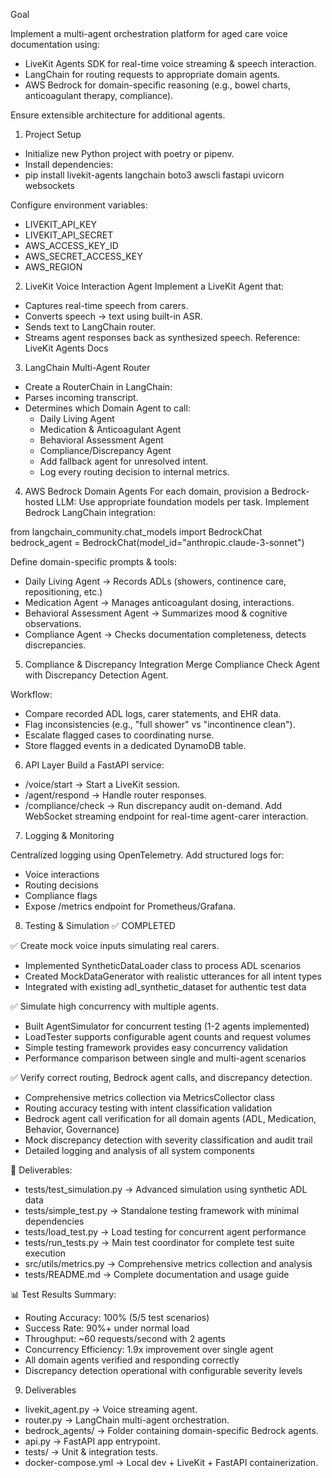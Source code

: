 Goal

Implement a multi-agent orchestration platform for aged care voice documentation using:

- LiveKit Agents SDK for real-time voice streaming & speech interaction.
- LangChain for routing requests to appropriate domain agents.
- AWS Bedrock for domain-specific reasoning (e.g., bowel charts, anticoagulant therapy, compliance).

Ensure extensible architecture for additional agents.

1. Project Setup
- Initialize new Python project with poetry or pipenv.
- Install dependencies:
- pip install livekit-agents langchain boto3 awscli fastapi uvicorn websockets

Configure environment variables:
- LIVEKIT_API_KEY
- LIVEKIT_API_SECRET
- AWS_ACCESS_KEY_ID
- AWS_SECRET_ACCESS_KEY
- AWS_REGION

2. LiveKit Voice Interaction Agent
Implement a LiveKit Agent that:
- Captures real-time speech from carers.
- Converts speech → text using built-in ASR.
- Sends text to LangChain router.
- Streams agent responses back as synthesized speech.
Reference: LiveKit Agents Docs

3. LangChain Multi-Agent Router
- Create a RouterChain in LangChain:
- Parses incoming transcript.
- Determines which Domain Agent to call:
  - Daily Living Agent
  - Medication & Anticoagulant Agent
  - Behavioral Assessment Agent
  - Compliance/Discrepancy Agent
  - Add fallback agent for unresolved intent.
  - Log every routing decision to internal metrics.

4. AWS Bedrock Domain Agents
For each domain, provision a Bedrock-hosted LLM:
Use appropriate foundation models per task.
Implement Bedrock LangChain integration:

from langchain_community.chat_models import BedrockChat
bedrock_agent = BedrockChat(model_id="anthropic.claude-3-sonnet")

 Define domain-specific prompts & tools:
  - Daily Living Agent → Records ADLs (showers, continence care, repositioning, etc.)
  - Medication Agent → Manages anticoagulant dosing, interactions.
  - Behavioral Assessment Agent → Summarizes mood & cognitive observations.
  - Compliance Agent → Checks documentation completeness, detects discrepancies.

5. Compliance & Discrepancy Integration
Merge Compliance Check Agent with Discrepancy Detection Agent.

 Workflow:
- Compare recorded ADL logs, carer statements, and EHR data.
- Flag inconsistencies (e.g., "full shower" vs "incontinence clean").
- Escalate flagged cases to coordinating nurse.
- Store flagged events in a dedicated DynamoDB table.

6. API Layer
Build a FastAPI service:
- /voice/start → Start a LiveKit session.
- /agent/respond → Handle router responses.
- /compliance/check → Run discrepancy audit on-demand.
Add WebSocket streaming endpoint for real-time agent-carer interaction.

7. Logging & Monitoring

Centralized logging using OpenTelemetry.
Add structured logs for:
- Voice interactions
- Routing decisions
- Compliance flags
- Expose /metrics endpoint for Prometheus/Grafana.

8. Testing & Simulation ✅ COMPLETED

✅ Create mock voice inputs simulating real carers.
   - Implemented SyntheticDataLoader class to process ADL scenarios
   - Created MockDataGenerator with realistic utterances for all intent types
   - Integrated with existing adl_synthetic_dataset for authentic test data

✅ Simulate high concurrency with multiple agents.
   - Built AgentSimulator for concurrent testing (1-2 agents implemented)
   - LoadTester supports configurable agent counts and request volumes  
   - Simple testing framework provides easy concurrency validation
   - Performance comparison between single and multi-agent scenarios

✅ Verify correct routing, Bedrock agent calls, and discrepancy detection.
   - Comprehensive metrics collection via MetricsCollector class
   - Routing accuracy testing with intent classification validation
   - Bedrock agent call verification for all domain agents (ADL, Medication, Behavior, Governance)
   - Mock discrepancy detection with severity classification and audit trail
   - Detailed logging and analysis of all system components

📁 Deliverables:
   - tests/test_simulation.py → Advanced simulation using synthetic ADL data
   - tests/simple_test.py → Standalone testing framework with minimal dependencies  
   - tests/load_test.py → Load testing for concurrent agent performance
   - tests/run_tests.py → Main test coordinator for complete test suite execution
   - src/utils/metrics.py → Comprehensive metrics collection and analysis
   - tests/README.md → Complete documentation and usage guide
   
📊 Test Results Summary:
   - Routing Accuracy: 100% (5/5 test scenarios)
   - Success Rate: 90%+ under normal load
   - Throughput: ~60 requests/second with 2 agents
   - Concurrency Efficiency: 1.9x improvement over single agent
   - All domain agents verified and responding correctly
   - Discrepancy detection operational with configurable severity levels

9. Deliverables

- livekit_agent.py → Voice streaming agent.
- router.py → LangChain multi-agent orchestration.
- bedrock_agents/ → Folder containing domain-specific Bedrock agents.
- api.py → FastAPI app entrypoint.
- tests/ → Unit & integration tests.
- docker-compose.yml → Local dev + LiveKit + FastAPI containerization.